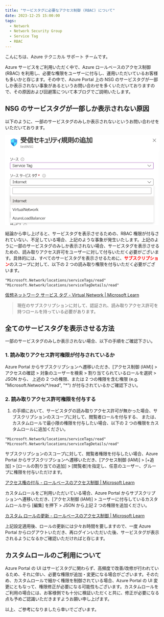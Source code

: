 ```yaml
---
title: "サービスタグに必要なアクセス制御 (RBAC) について"
date: 2023-12-25 15:00:00
tags:
  - Network
  - Network Security Group
  - Service Tag
  - RBAC
---
```


こんにちは、Azure テクニカル サポート チームです。

Azure サービスをご利用いただく中で、Azure ロールベースのアクセス制御 (RBAC) を利用し、必要な権限をユーザーに付与し、運用いただいているお客様も多いかと存じます。その中で、Azure Portal 上の NSG のサービスタグが一部しか表示されない事象があるというお問い合わせを多くいただいておりますので、その原因および回避策について本ブログでご説明いたします。

## NSG のサービスタグが一部しか表示されない原因
以下のように、一部のサービスタグのみしか表示されないというお問い合わせをいただいております。

![](./azure-service-tag-authority/service-tag-rbac-ng.png)

結論から申し上げると、サービスタグを表示させるための、RBAC 権限が付与されていない、不足している場合、上記のような事象が発生いたします。上記のように一部のサービスタグのみしか表示されない場合、サービスタグを表示させるための、読み取りアクセス許可をユーザーに対して付与いただく必要がございます。具体的には、すべてのサービスタグを表示させるために、<span style="color: red; ">**サブスクリプション**</span>のスコープに対して、以下の 2 つの読み取り権限を付与いただく必要がございます。

```
"Microsoft.Network/locations/serviceTags/read"
"Microsoft.Network/locations/serviceTagDetails/read"
```

[仮想ネットワーク サービス タグ - Virtual Network | Microsoft Learn](https://learn.microsoft.com/ja-jp/azure/virtual-network/service-tags-overview)
> 現在のサブスクリプションに対して、認証され、読み取りアクセス許可を持つロールを持っている必要があります。

## 全てのサービスタグを表示させる方法
一部のサービスタグのみしか表示されない場合、以下の手順をご確認下さい。

### 1. 読み取りアクセス許可権限が付与されているか

Azure Portal からサブスクリプションへ遷移いただき、[アクセス制御 (IAM)] > アクセスの確認 > 対象のユーザーを検索 > 割り当てられているロールを選択 > JSON から、
上述の 2 つの権限、または 2 つの権限を含む権限 (e.g. "Microsoft.Network/\*/read", "\*") が付与されているかご確認下さい。

### 2. 読み取りアクセス許可権限を付与する
1. の手順において、サービスタグの読み取りアクセス許可が無かった場合、サブスクリプションのスコープに対して、閲覧者ロールを付与する、
または、カスタムロールで最小限の権限を付与したい場合、以下の 2 つの権限をカスタムロールに追加ください。

```
"Microsoft.Network/locations/serviceTags/read"
"Microsoft.Network/locations/serviceTagDetails/read"
```

サブスクリプションのスコープに対して、閲覧者権限を付与したい場合、Azure Portal からサブスクリプションへ遷移いただき、[アクセス制御 (IAM)] > [+追加] > [ロールの割り当ての追加] > [閲覧者]を指定し、任意のユーザー、グループに権限を付与いただけます。

[アクセス権の付与 - ロールベースのアクセス制御 | Microsoft Learn](https://learn.microsoft.com/ja-jp/azure/role-based-access-control/quickstart-assign-role-user-portal#grant-access)

カスタムロールをご利用いただいている場合、Azure Portal からサブスクリプションへ遷移いただき、[アクセス制御 (IAM)] > ユーザーに付与しているカスタムロールから [編集] を押下 > JSON から上記 2 つの権限を追加ください。

[カスタム ロールの更新 - ロールベースのアクセス制御 | Microsoft Learn](https://learn.microsoft.com/ja-jp/azure/role-based-access-control/custom-roles-portal#update-a-custom-role)

上記設定適用後、ロールの更新には少々お時間を要しますので、一度 Azure Portal からログアウトいただき、再ログインいただいた後、サービスタグが表示されるようになるかご確認いただければと存じます。

## カスタムロールのご利用について
Azure Portal の UI はサービスタグに関わらず、高頻度で改善/改修が行われているため、それに伴い、必要な権限が追加・変更になる場合がございます。そのため、カスタムロールで細かく権限を制御されている場合、Azure Portal の UI 変更にともなって、権限修正が必要になる可能性もございます。カスタムロールをご利用の場合には、お客様側でも十分に検証いただくと共に、修正が必要になる点も予めご認識いただきますようお願い申し上げます。


以上、ご参考になりましたら幸いでございます。
